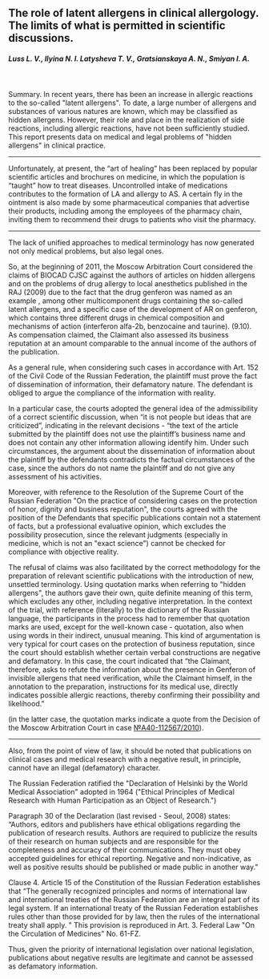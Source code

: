 ## The role of latent allergens in clinical allergology. The limits of what is permitted in scientific discussions.
##### Luss L. V., Ilyina N. I. Latysheva T. V., Gratsianskaya A. N., Smiyan I. A.
<br>

Summary. In recent years, there has been an increase in allergic reactions to the so-called "latent allergens".
To date, a large number of allergens and substances of various natures are known,
which may be classified as hidden allergens. However, their role and place in the realization
of side reactions, including allergic reactions, have not been sufficiently studied.
This report presents data on medical and legal problems of "hidden allergens" in clinical practice.

***

Unfortunately, at present, the “art of healing” has been replaced by popular scientific
articles and brochures on medicine, in which the population is “taught” how to treat diseases.
Uncontrolled intake of medications contributes to the formation of LA and allergy to AS.
A certain fly in the ointment is also made by some pharmaceutical companies that advertise their products,
including among the employees of the pharmacy chain, inviting them to recommend their drugs
to patients who visit the pharmacy.

***

The lack of unified approaches to medical terminology has now generated not only medical problems, but also legal ones.

So, at the beginning of 2011, the Moscow Arbitration Court considered the claims
of BIOCAD CJSC against the authors of articles on hidden allergens and on the problems
of drug allergy to local anesthetics published in the RAJ (2009) due to the fact that
the drug genferon was named as an example , among other multicomponent drugs containing
the so-called latent allergens, and a specific case of the development of AR on genferon,
which contains three different drugs in chemical composition and mechanisms of action
(interferon alfa-2b, benzocaine and taurine). (9.10). As compensation claimed, the Claimant also assessed
its business reputation at an amount comparable to the annual income of the authors of the publication.

As a general rule, when considering such cases in accordance with Art. 152 of
the Civil Code of the Russian Federation, the plaintiff must prove the fact of dissemination of information,
their defamatory nature. The defendant is obliged to argue the compliance of the information with reality.

In a particular case, the courts adopted the general idea of the admissibility of a correct scientific discussion,
when “it is not people but ideas that are criticized”, indicating in the relevant
decisions - “the text of the article submitted by the plaintiff does not use the plaintiff’s business
name and does not contain any other information allowing identify him. Under such circumstances,
the argument about the dissemination of information about the plaintiff by the defendants contradicts
the factual circumstances of the case, since the authors do not name the plaintiff and
do not give any assessment of his activities.

Moreover, with reference to the Resolution of the Supreme Court of the Russian Federation
"On the practice of considering cases on the protection of honor, dignity and business reputation",
the courts agreed with the position of the Defendants that specific publications contain not a statement of facts,
but a professional evaluative opinion, which excludes the possibility prosecution, since the relevant
judgments (especially in medicine, which is not an "exact science") cannot be checked for compliance
with objective reality.

The refusal of claims was also facilitated by the correct methodology for the preparation of relevant
scientific publications with the introduction of new, unsettled terminology.
Using quotation marks when referring to "hidden allergens", the authors gave their own, quite definite
meaning of this term, which excludes any other, including negative interpretation.
In the context of the trial, with reference (literally) to the dictionary of the Russian language,
the participants in the process had to remember that quotation marks are used, except for the well-known
case - quotation, also when using words in their indirect, unusual meaning. This kind of argumentation
is very typical for court cases on the protection of business reputation, since the court should establish
whether certain verbal constructions are negative and defamatory. In this case, the court indicated that
“the Claimant, therefore, asks to refute the information about the presence in Genferon of invisible allergens
that need verification, while the Claimant himself, in the annotation to the preparation, instructions for
its medical use, directly indicates possible allergic reactions, thereby confirming their possibility and likelihood."

(in the latter case, the quotation marks indicate a quote from the Decision of the Moscow Arbitration Court in case
[№А40-112567/2010](http://kad.arbitr.ru/data/pdf/d66fbba9-d0fc-4a41-a2cd-0739bf19de83/A40-112567-2010_20110207_Reshenija+i+postanovlenija.pdf)).

***

Also, from the point of view of law, it should be noted that publications on clinical cases and medical research with
a negative result, in principle, cannot have an illegal (defamatory) character.

The Russian Federation ratified the "Declaration of Helsinki by the World Medical Association" adopted in 1964
("Ethical Principles of Medical Research with Human Participation as an Object of Research.")

Paragraph 30 of the Declaration (last revised - Seoul, 2008) states: “Authors, editors and publishers
have ethical obligations regarding the publication of research results. Authors are required
to publicize the results of their research on human subjects and are responsible for the completeness
and accuracy of their communications. They must obey accepted guidelines for ethical reporting.
Negative and non-indicative, as well as positive results should be published or made public in another way."    

Clause 4. Article 15 of the Constitution of the Russian Federation establishes that
“The generally recognized principles and norms of international law and international treaties
of the Russian Federation are an integral part of its legal system. If an international treaty
of the Russian Federation establishes rules other than those provided for by law, then the rules
of the international treaty shall apply. " This provision is reproduced in Art. 3. Federal Law
"On the Circulation of Medicines" No. 61-FZ.

Thus, given the priority of international legislation over national legislation, publications about negative results
are legitimate and cannot be assessed as defamatory information.
